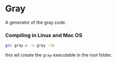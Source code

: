 # Gray

A generator of the gray code.

### Compiling in Linux and Mac OS
```bash
gcc gray.c -o gray -lm
```
this wil create the ```gray``` executable in the root folder.
